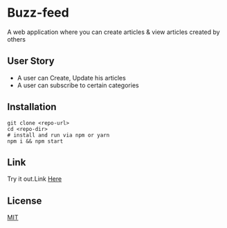 # Buzz-feed

A web application where you can create articles & view articles created by others

## User Story
 
* A user can Create, Update his articles
* A user can subscribe to certain categories

## Installation

``` 
git clone <repo-url>
cd <repo-dir>
# install and run via npm or yarn
npm i && npm start
```

## Link
Try it out.Link [Here](https://thawing-gorge-21759.herokuapp.com/)
 
## License
[MIT](https://choosealicense.com/licenses/mit/)